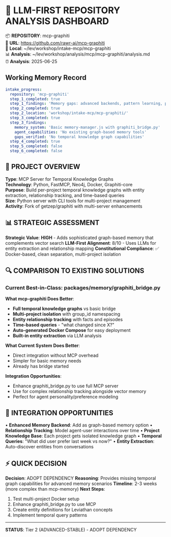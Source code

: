 # 🧠 LLM-FIRST REPOSITORY ANALYSIS DASHBOARD

📦 **REPOSITORY**: mcp-graphiti  
🔗 **URL**: https://github.com/rawr-ai/mcp-graphiti  
📁 **Local**: ~/lev/workshop/intake-mcp/mcp-graphiti  
📊 **Analysis**: ~/lev/workshop/analysis/mcp/mcp-graphiti/analysis.md  
⏰ **Analysis**: 2025-06-25

## Working Memory Record

```yaml
intake_progress:
  repository: 'mcp-graphiti'
  step_1_completed: true
  step_1_findings: 'Memory gaps: advanced backends, pattern learning, persistence'
  step_2_completed: true
  step_2_location: 'workshop/intake-mcp/mcp-graphiti/'
  step_3_completed: true
  step_3_findings:
    memory_system: 'Basic memory-manager.js with graphiti_bridge.py'
    agent_capabilities: 'No existing graph-based memory tools'
    gaps_verified: 'No temporal knowledge graph capabilities'
  step_4_completed: true
  step_5_completed: false
  step_6_completed: false
```

## 🎯 PROJECT OVERVIEW

**Type**: MCP Server for Temporal Knowledge Graphs  
**Technology**: Python, FastMCP, Neo4j, Docker, Graphiti-core  
**Purpose**: Build per-project temporal knowledge graphs with entity extraction, relationship tracking, and time-based queries  
**Size**: Python server with CLI tools for multi-project management  
**Activity**: Fork of getzep/graphiti with multi-server enhancements

## 📊 STRATEGIC ASSESSMENT

**Strategic Value**: **HIGH** - Adds sophisticated graph-based memory that complements vector search
**LLM-First Alignment**: 8/10 - Uses LLMs for entity extraction and relationship mapping
**Constitutional Compliance**: ✅ Docker-based, clean separation, multi-project isolation

## 🔍 COMPARISON TO EXISTING SOLUTIONS

### Current Best-in-Class: packages/memory/graphiti_bridge.py

**What mcp-graphiti Does Better**:

- **Full temporal knowledge graphs** vs basic bridge
- **Multi-project isolation** with group_id namespacing
- **Entity relationship tracking** with facts and episodes
- **Time-based queries** - "what changed since X?"
- **Auto-generated Docker Compose** for easy deployment
- **Built-in entity extraction** via LLM analysis

**What Current System Does Better**:

- Direct integration without MCP overhead
- Simpler for basic memory needs
- Already has bridge started

**Integration Opportunities**:

- Enhance graphiti_bridge.py to use full MCP server
- Use for complex relationship tracking alongside vector memory
- Perfect for agent personality/preference modeling

## 🔗 INTEGRATION OPPORTUNITIES

• **Enhanced Memory Backend**: Add as graph-based memory option
• **Relationship Tracking**: Model agent-user interactions over time
• **Project Knowledge Base**: Each project gets isolated knowledge graph
• **Temporal Queries**: "What did user prefer last week vs now?"
• **Entity Extraction**: Auto-discover entities from conversations

## ⚡ QUICK DECISION

**Decision**: ADOPT DEPENDENCY
**Reasoning**: Provides missing temporal graph capabilities for advanced memory scenarios
**Timeline**: 2-3 weeks (more complex than mcp-memory)
**Next Steps**:

1. Test multi-project Docker setup
2. Enhance graphiti_bridge.py to use MCP
3. Create entity definitions for Leviathan concepts
4. Implement temporal query patterns

---

**STATUS**: Tier 2 (ADVANCED-STABLE) - ADOPT DEPENDENCY
